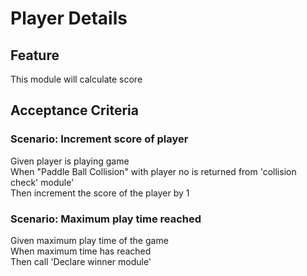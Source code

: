 # Player Details

## Feature

This module will calculate score

## Acceptance Criteria

### Scenario: Increment score of player

Given player is playing game  
When "Paddle Ball Collision" with player no
is returned from 'collision check' module'      
Then increment the score of the player by 1

### Scenario: Maximum play time reached

Given maximum play time of the game  
When maximum time has reached  
Then call 'Declare winner module'
